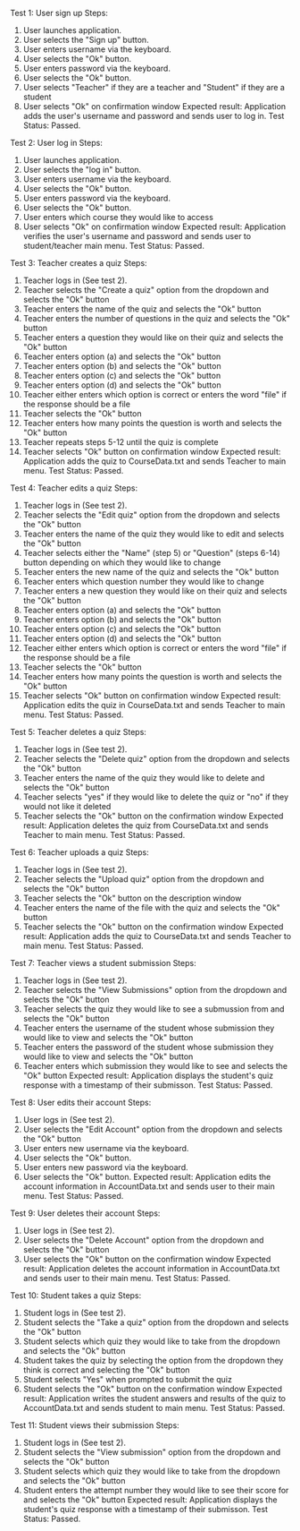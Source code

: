 Test 1: User sign up
Steps:
1. User launches application.
2. User selects the "Sign up" button. 
3. User enters username via the keyboard.
4. User selects the "Ok" button.
5. User enters password via the keyboard.
6. User selects the "Ok" button.
7. User selects "Teacher" if they are a teacher and "Student" if they are a student
8. User selects "Ok" on confirmation window
Expected result: Application adds the user's username and password and sends user to log in.
Test Status: Passed. 

Test 2: User log in
Steps:
1. User launches application.
2. User selects the "log in" button. 
3. User enters username via the keyboard.
4. User selects the "Ok" button.
5. User enters password via the keyboard.
6. User selects the "Ok" button.
7. User enters which course they would like to access
8. User selects "Ok" on confirmation window
Expected result: Application verifies the user's username and password and sends user to student/teacher main menu. 
Test Status: Passed. 

Test 3: Teacher creates a quiz
Steps:
1. Teacher logs in (See test 2).
2. Teacher selects the "Create a quiz" option from the dropdown and selects the "Ok" button
3. Teacher enters the name of the quiz and selects the "Ok" button
4. Teacher enters the number of questions in the quiz and selects the "Ok" button
5. Teacher enters a question they would like on their quiz and selects the "Ok" button
6. Teacher enters option (a) and selects the "Ok" button
7. Teacher enters option (b) and selects the "Ok" button
8. Teacher enters option (c) and selects the "Ok" button
9. Teacher enters option (d) and selects the "Ok" button
10. Teacher either enters which option is correct or enters the word "file" if the response should be a file
11. Teacher selects the "Ok" button
12. Teacher enters how many points the question is worth and selects the "Ok" button
13. Teacher repeats steps 5-12 until the quiz is complete
14. Teacher selects "Ok" button on confirmation window
Expected result: Application adds the quiz to CourseData.txt and sends Teacher to main menu. 
Test Status: Passed. 

Test 4: Teacher edits a quiz
Steps:
1. Teacher logs in (See test 2).
2. Teacher selects the "Edit quiz" option from the dropdown and selects the "Ok" button
3. Teacher enters the name of the quiz they would like to edit and selects the "Ok" button
4. Teacher selects either the "Name" (step 5) or "Question" (steps 6-14) button depending on which they would like to change 
5. Teacher enters the new name of the quiz and selects the "Ok" button
6. Teacher enters which question number they would like to change
7. Teacher enters a new question they would like on their quiz and selects the "Ok" button
8. Teacher enters option (a) and selects the "Ok" button
9. Teacher enters option (b) and selects the "Ok" button
10. Teacher enters option (c) and selects the "Ok" button
11. Teacher enters option (d) and selects the "Ok" button
12. Teacher either enters which option is correct or enters the word "file" if the response should be a file
13. Teacher selects the "Ok" button
14. Teacher enters how many points the question is worth and selects the "Ok" button
15. Teacher selects "Ok" button on confirmation window
Expected result: Application edits the quiz in CourseData.txt and sends Teacher to main menu. 
Test Status: Passed. 

Test 5: Teacher deletes a quiz
Steps:
1. Teacher logs in (See test 2).
2. Teacher selects the "Delete quiz" option from the dropdown and selects the "Ok" button
3. Teacher enters the name of the quiz they would like to delete and selects the "Ok" button
4. Teacher selects "yes" if they would like to delete the quiz or "no" if they would not like it deleted
5. Teacher selects the "Ok" button on the confirmation window
Expected result: Application deletes the quiz from CourseData.txt and sends Teacher to main menu. 
Test Status: Passed. 

Test 6: Teacher uploads a quiz
Steps:
1. Teacher logs in (See test 2).
2. Teacher selects the "Upload quiz" option from the dropdown and selects the "Ok" button
3. Teacher selects the "Ok" button on the description window
4. Teacher enters the name of the file with the quiz and selects the "Ok" button
5. Teacher selects the "Ok" button on the confirmation window
Expected result: Application adds the quiz to CourseData.txt and sends Teacher to main menu. 
Test Status: Passed. 

Test 7: Teacher views a student submission
Steps:
1. Teacher logs in (See test 2).
2. Teacher selects the "View Submissions" option from the dropdown and selects the "Ok" button
3. Teacher selects the quiz they would like to see a submussion from and selects the "Ok" button
4. Teacher enters the username of the student whose submission they would like to view and selects the "Ok" button
5. Teacher enters the password of the student whose submission they would like to view and selects the "Ok" button
6. Teacher enters which submission they would like to see and selects the "Ok" button
Expected result: Application displays the student's quiz response with a timestamp of their submisson. 
Test Status: Passed. 

Test 8: User edits their account
Steps:
1. User logs in (See test 2).
2. User selects the "Edit Account" option from the dropdown and selects the "Ok" button
3. User enters new username via the keyboard.
4. User selects the "Ok" button.
5. User enters new password via the keyboard.
6. User selects the "Ok" button.
Expected result: Application edits the account information in AccountData.txt and sends user to their main menu. 
Test Status: Passed. 

Test 9: User deletes their account
Steps:
1. User logs in (See test 2).
2. User selects the "Delete Account" option from the dropdown and selects the "Ok" button
3. User selects the "Ok" button on the confirmation window
Expected result: Application deletes the account information in AccountData.txt and sends user to their main menu. 
Test Status: Passed. 

Test 10: Student takes a quiz
Steps:
1. Student logs in (See test 2).
2. Student selects the "Take a quiz" option from the dropdown and selects the "Ok" button
3. Student selects which quiz they would like to take from the dropdown and selects the "Ok" button
4. Student takes the quiz by selecting the option from the dropdown they think is correct and selecting the "Ok" button
5. Student selects "Yes" when prompted to submit the quiz
6. Student selects the "Ok" button on the confirmation window
Expected result: Application writes the student answers and results of the quiz to AccountData.txt and sends student to main menu. 
Test Status: Passed. 

Test 11: Student views their submission
Steps:
1. Student logs in (See test 2).
2. Student selects the "View submission" option from the dropdown and selects the "Ok" button
3. Student selects which quiz they would like to take from the dropdown and selects the "Ok" button
4. Student enters the attempt number they would like to see their score for and selects the "Ok" button
Expected result: Application displays the student's quiz response with a timestamp of their submisson. 
Test Status: Passed. 
